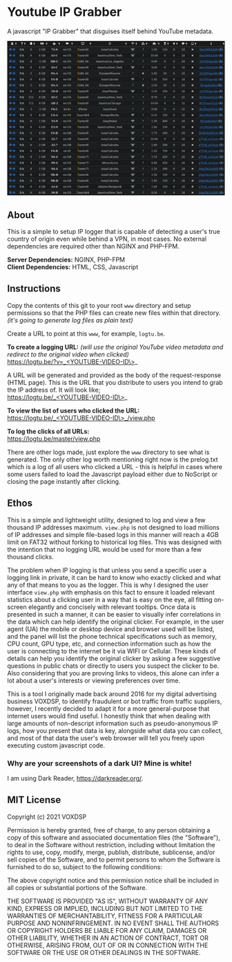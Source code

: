 # Youtube IP Grabber
A javascript "IP Grabber" that disguises itself behind YouTube metadata.

![view.php](screenshot1.png)

## About

This is a simple to setup IP logger that is capable of detecting a user's true country of origin even while behind a VPN, in most cases. No external dependencies are required other than NGINX and PHP-FPM.

**Server Dependencies:** NGINX, PHP-FPM<br>
**Client Dependencies:** HTML, CSS, Javascript

## Instructions

Copy the contents of this git to your root `www` directory and setup permissions so that the PHP files can create new files within that directory. *(it's going to generate log files as plain text)*

Create a URL to point at this `www`, for example, `logtu.be`.

**To create a logging URL:** *(will use the original YouTube video metadata and redirect to the original video when clicked)*<br>
https://logtu.be/?v=_<YOUTUBE-VIDEO-ID\>_

A URL will be generated and provided as the body of the request-response (HTML page). This is the URL that you distribute to users you intend to grab the IP address of. It will look like;<br>
https://logtu.be/_<YOUTUBE-VIDEO-ID\>_

**To view the list of users who clicked the URL:**<br>
https://logtu.be/_<YOUTUBE-VIDEO-ID\>_/view.php

**To log the clicks of all URLs:**<br>
https://logtu.be/master/view.php

There are other logs made, just explore the `www` directory to see what is generated. The only other log worth mentioning right now is the prelog.txt which is a log of all users who clicked a URL - this is helpful in cases where some users failed to load the Javascript payload either due to NoScript or closing the page instantly after clicking.

## Ethos

This is a simple and lightweight utility, designed to log and view a few thousand IP addresses maximum. `view.php` is not designed to load millions of IP addresses and simple file-based logs in this manner will reach a 4GB limit on FAT32 without forking to historical log files. This was designed with the intention that no logging URL would be used for more than a few thousand clicks.

The problem when IP logging is that unless you send a specific user a logging link in private, it can be hard to know who exactly clicked and what any of that means to you as the logger. This is why I designed the user interface `view.php` with emphasis on this fact to ensure it loaded relevant statistics about a clicking user in a way that is easy on the eye, all fitting on-screen elegantly and concisely with relevant tooltips. Once data is presented in such a manner, it can be easier to visually infer correlations in the data which can help identify the original clicker. For example, in the user agent (UA) the mobile or desktop device and browser used will be listed, and the panel will list the phone technical specifications such as memory, CPU count, GPU type, etc, and connection information such as how the user is connecting to the internet be it via WIFI or Cellular. These kinds of details can help you identify the original clicker by asking a few suggestive questions in public chats or directly to users you suspect the clicker to be. Also considering that you are proving links to videos, this alone can infer a lot about a user's interests or viewing preferences over time.

This is a tool I originally made back around 2016 for my digital advertising business VOXDSP, to identify fraudulent or bot traffic from traffic suppliers, however, I recently decided to adapt it for a more general-purpose that internet users would find useful. I honestly think that when dealing with large amounts of non-descript information such as pseudo-anonymous IP logs, how you present that data is key, alongside what data you can collect, and most of that data the user's web browser will tell you freely upon executing custom javascript code.

### Why are your screenshots of a dark UI? Mine is white!
I am using Dark Reader, https://darkreader.org/.

## MIT License

Copyright (c) 2021 VOXDSP

Permission is hereby granted, free of charge, to any person obtaining a copy
of this software and associated documentation files (the "Software"), to deal
in the Software without restriction, including without limitation the rights
to use, copy, modify, merge, publish, distribute, sublicense, and/or sell
copies of the Software, and to permit persons to whom the Software is
furnished to do so, subject to the following conditions:

The above copyright notice and this permission notice shall be included in all
copies or substantial portions of the Software.

THE SOFTWARE IS PROVIDED "AS IS", WITHOUT WARRANTY OF ANY KIND, EXPRESS OR
IMPLIED, INCLUDING BUT NOT LIMITED TO THE WARRANTIES OF MERCHANTABILITY,
FITNESS FOR A PARTICULAR PURPOSE AND NONINFRINGEMENT. IN NO EVENT SHALL THE
AUTHORS OR COPYRIGHT HOLDERS BE LIABLE FOR ANY CLAIM, DAMAGES OR OTHER
LIABILITY, WHETHER IN AN ACTION OF CONTRACT, TORT OR OTHERWISE, ARISING FROM,
OUT OF OR IN CONNECTION WITH THE SOFTWARE OR THE USE OR OTHER DEALINGS IN THE
SOFTWARE.

